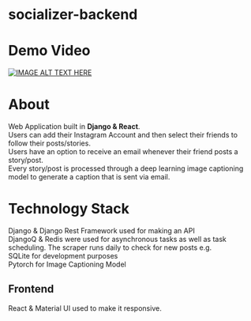 # socializer-backend

# Demo Video

[![IMAGE ALT TEXT HERE](https://img.youtube.com/vi/0JVTitsQ9MA/0.jpg)](https://www.youtube.com/watch?v=0JVTitsQ9MA)

# About
Web Application built in <b>Django & React</b>. <br>
Users can add their Instagram Account and then select their friends to follow their posts/stories. <br>
Users have an option to receive an email whenever their friend posts a story/post.<br>
Every story/post is processed through a deep learning image captioning model to generate a caption that is sent via email.


# Technology Stack

Django & Django Rest Framework used for making an API <br>
DjangoQ & Redis were used for asynchronous tasks as well as task scheduling. The scraper runs daily to check for new posts e.g. <br>
SQLite for development purposes <br>
Pytorch for Image Captioning Model <br>

## Frontend
React & Material UI used to make it responsive.

